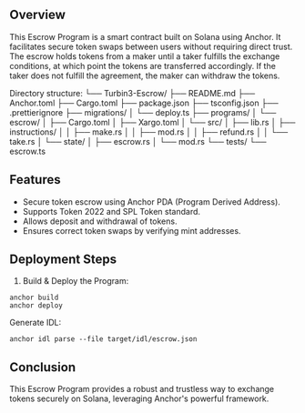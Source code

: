 ## Overview
This Escrow Program is a smart contract built on Solana using Anchor. It facilitates secure token swaps between users without requiring direct trust. The escrow holds tokens from a maker until a taker fulfills the exchange conditions, at which point the tokens are transferred accordingly. If the taker does not fulfill the agreement, the maker can withdraw the tokens.

Directory structure:
└── Turbin3-Escrow/
    ├── README.md
    ├── Anchor.toml
    ├── Cargo.toml
    ├── package.json
    ├── tsconfig.json
    ├── .prettierignore
    ├── migrations/
    │   └── deploy.ts
    ├── programs/
    │   └── escrow/
    │       ├── Cargo.toml
    │       ├── Xargo.toml
    │       └── src/
    │           ├── lib.rs
    │           ├── instructions/
    │           │   ├── make.rs
    │           │   ├── mod.rs
    │           │   ├── refund.rs
    │           │   └── take.rs
    │           └── state/
    │               ├── escrow.rs
    │               └── mod.rs
    └── tests/
        └── escrow.ts


## Features
* Secure token escrow using Anchor PDA (Program Derived Address).
* Supports Token 2022 and SPL Token standard.
* Allows deposit and withdrawal of tokens.
* Ensures correct token swaps by verifying mint addresses.

## Deployment Steps
1. Build & Deploy the Program:
```
anchor build
anchor deploy
```
Generate IDL:
```
anchor idl parse --file target/idl/escrow.json
```

## Conclusion
This Escrow Program provides a robust and trustless way to exchange tokens securely on Solana, leveraging Anchor's powerful framework. 